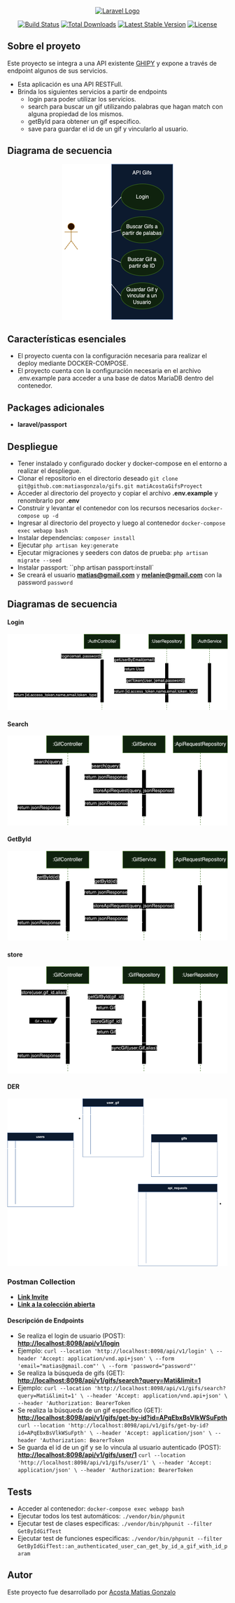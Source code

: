 <p align="center"><a href="https://laravel.com" target="_blank"><img src="https://raw.githubusercontent.com/laravel/art/master/logo-lockup/5%20SVG/2%20CMYK/1%20Full%20Color/laravel-logolockup-cmyk-red.svg" width="400" alt="Laravel Logo"></a></p>

<p align="center">
<a href="https://github.com/laravel/framework/actions"><img src="https://github.com/laravel/framework/workflows/tests/badge.svg" alt="Build Status"></a>
<a href="https://packagist.org/packages/laravel/framework"><img src="https://img.shields.io/packagist/dt/laravel/framework" alt="Total Downloads"></a>
<a href="https://packagist.org/packages/laravel/framework"><img src="https://img.shields.io/packagist/v/laravel/framework" alt="Latest Stable Version"></a>
<a href="https://packagist.org/packages/laravel/framework"><img src="https://img.shields.io/packagist/l/laravel/framework" alt="License"></a>
</p>

## Sobre el proyeto

Este proyecto se integra a una API existente [GHIPY](https://developers.giphy.com/docs/api/#quick-start-guide) y expone a través de endpoint algunos de sus servicios.

- Esta aplicación es una API RESTFull.
- Brinda los siguientes servicios a partir de endpoints 
  - login para poder utilizar los servicios.
  - search para buscar un gif utilizando palabras que hagan match con alguna propiedad de los mismos.
  - getById para obtener un gif específico.
  - save para guardar el id de un gif y vincularlo al usuario.
## Diagrama de secuencia

<p align="center"><img src="public/assets/img/Caso de uso.drawio.png"/></p>

## Características esenciales 

- El proyecto cuenta con la configuración necesaria para realizar el deploy mediante DOCKER-COMPOSE.
- El proyecto cuenta con la configuración necesaria en el archivo .env.example para acceder a una base de datos MariaDB dentro del contenedor.

## Packages adicionales
- **laravel/passport**

## Despliegue
- Tener instalado y configurado docker y docker-compose en el entorno a realizar el despliegue.
- Clonar el repositorio en el directorio deseado ``git clone git@github.com:matiasgonzalo/gifs.git matiAcostaGifsProyect``
- Acceder al directorio del proyecto y copiar el archivo **.env.example** y renombrarlo por **.env**
- Construir y levantar el contenedor con los recursos necesarios ``docker-compose up -d``
- Ingresar al directorio del proyecto y luego al contenedor ``docker-compose exec webapp bash``
- Instalar dependencias: ``composer install``
- Ejecutar ``php artisan key:generate``
- Ejecutar migraciones y seeders con datos de prueba: ``php artisan migrate --seed``
- Instalar passport: ``php artisan passport:install`
- Se creará el usuario **matias@gmail.com** y **melanie@gmail.com** con la password ``password``

## Diagramas de secuencia
#### Login
<p align="center"><img src="public/assets/img/Diagrama de secuencia login.png"/></p>

#### Search
<p align="center"><img src="public/assets/img/Diagrama de secuencia search.png"/></p>

#### GetById
<p align="center"><img src="public/assets/img/Diagrama de secuencia getById.png"/></p>

#### store
<p align="center"><img src="public/assets/img/Diagrama de secuencia store.png"/></p>

#### DER
<p align="center"><img src="public/assets/img/DER.png"/></p>

### Postman Collection

- **[Link Invite](https://app.getpostman.com/join-team?invite_code=fffe514ceb3c17f49526fdfb1b2febd1&target_code=90656fcf47b501afca75ad68a5589139)**
- **[Link a la colección abierta](https://www.postman.com/supermarket2022/workspace/gifs/overview)**

#### Descripción de Endpoints

- Se realiza el login de usuario (POST): **[http://localhost:8098/api/v1/login](http://localhost:8095/api/v1/login)**
- Ejemplo:
`curl --location 'http://localhost:8098/api/v1/login' \
  --header 'Accept: application/vnd.api+json' \
  --form 'email="matias@gmail.com"' \
  --form 'password="password"'`
- Se realiza la búsqueda de gifs (GET): **[http://localhost:8098/api/v1/gifs/search?query=Mati&limit=1](http://localhost:8098/api/v1/gifs/search?query=Mati&limit=1)**
- Ejemplo:
`curl --location 'http://localhost:8098/api/v1/gifs/search?query=Mati&limit=1' \
  --header 'Accept: application/vnd.api+json' \
  --header 'Authorization: BearerToken`
- Se realiza la búsqueda de un gif específico (GET): **[http://localhost:8098/api/v1/gifs/get-by-id?id=APqEbxBsVlkWSuFpth](http://localhost:8098/api/v1/gifs/get-by-id?id=APqEbxBsVlkWSuFpth)**
`curl --location 'http://localhost:8098/api/v1/gifs/get-by-id?id=APqEbxBsVlkWSuFpth' \
  --header 'Accept: application/json' \
  --header 'Authorization: BearerToken`
- Se guarda el id de un gif y se lo vincula al usuario autenticado (POST): **[http://localhost:8098/api/v1/gifs/user/1](http://localhost:8098/api/v1/gifs/user/1)**
`curl --location 'http://localhost:8098/api/v1/gifs/user/1' \
  --header 'Accept: application/json' \
  --header 'Authorization: BearerToken`

## Tests

- Acceder al contenedor: ``docker-compose exec webapp bash``
- Ejecutar todos los test automáticos: ``./vendor/bin/phpunit``
- Ejecutar test de clases especificas: ``./vendor/bin/phpunit --filter GetByIdGifTest``
- Ejecutar test de funciones especificas: ``./vendor/bin/phpunit --filter GetByIdGifTest::an_authenticated_user_can_get_by_id_a_gif_with_id_param``

## Autor

Este proyecto fue desarrollado por [Acosta Matias Gonzalo](https://github.com/matiasgonzalo)
